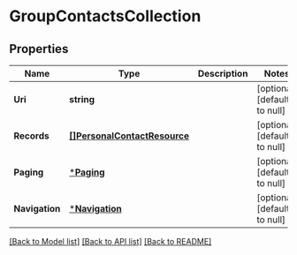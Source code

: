 # GroupContactsCollection

## Properties
Name | Type | Description | Notes
------------ | ------------- | ------------- | -------------
**Uri** | **string** |  | [optional] [default to null]
**Records** | [**[]PersonalContactResource**](PersonalContactResource.md) |  | [optional] [default to null]
**Paging** | [***Paging**](Paging.md) |  | [optional] [default to null]
**Navigation** | [***Navigation**](Navigation.md) |  | [optional] [default to null]

[[Back to Model list]](../README.md#documentation-for-models) [[Back to API list]](../README.md#documentation-for-api-endpoints) [[Back to README]](../README.md)


